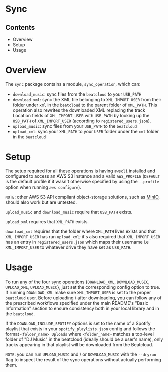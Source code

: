 # Sync

## Contents
* Overview
* Setup
* Usage

# Overview
The `sync` package contains a module, `sync_operation`, which can:
* `download_music`: sync files from the `beatcloud` to your `USB_PATH`
* `download_xml`: sync the XML file belonging to `XML_IMPORT_USER` from their folder under `xml` in the `beatcloud` to the parent folder of `XML_PATH`. This operation also rewrites the downloaded XML replacing the track Location fields of `XML_IMPORT_USER` with `USB_PATH` by looking up the `USB_PATH` of `XML_IMPORT_USER` (according to `registered_users.json`).
* `upload_music`: sync files from your `USB_PATH` to the `beatcloud`
* `upload_xml`: sync your `XML_PATH` to your `USER` folder under the `xml` folder in the `beatcloud`


# Setup
The setup required for all these operations is having `awscli` installed and configured to access an AWS S3 instance and a valid `AWS_PROFILE` (`DEFAULT` is the default profile if it wasn't otherwise specified by using the `--profile` option when running `aws configure`).

`NOTE`: other AWS S3 API compliant object-storage solutions, such as [MinIO](https://min.io/), should also work but are untested.

`upload_music` and `download_music` require that `USB_PATH` exists.

`upload_xml` requires that `XML_PATH` exists.

`download_xml` requires that the folder where `XML_PATH` lives exists and that `XML_IMPORT_USER` has run `upload_xml`; it's also required that `XML_IMPORT_USER` has an entry in `registered_users.json` which maps their username i.e `XML_IMPORT_USER` to whatever drive they have set as `USB_PATH`.

# Usage
To run any of the four sync operations {`DOWNLOAD_XML`, `DOWNLOAD_MUSIC`, `UPLOAD_XML`, `UPLOAD_MUSIC`}, just set the corresponding config option to true. If running `DOWNLOAD_XML` make sure `XML_IMPORT_USER` is set to the proper `beatcloud` user. Before uploading / after downloading, you can follow any of the prescribed workflows specified under the main README's "Basic Information" section to ensure consistency both in your local library and in the `beatcloud`.

If the `DOWNLOAD_INCLUDE_SPOTIFY` options is set to the name of a Spotify playlist that exists in your `spotify_playlists.json` config and follows the format `<folder_name> Uploads` where `<folder_name>` matches a top-level folder of "DJ Music" in the beatcloud (ideally should be a user's name), only tracks appearing in that playlist will be downloaded from the Beatcloud.

`NOTE`: you can run `UPLOAD_MUSIC` and / or `DOWNLOAD_MUSIC` with the `--dryrun` flag to inspect the result of the sync operations without actually performing them.
